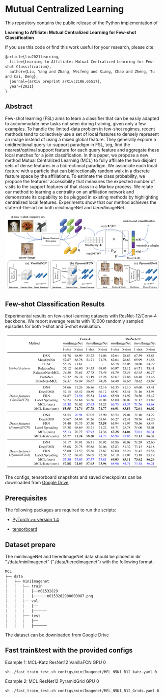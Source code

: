 # Mutual Centralized Learning

This repository contains the public release of the Python implementation of

**Learning to Affiliate: Mutual Centralized Learning for Few-shot Classification**

If you use this code or find this work useful for your research, please cite:

```
@article{liu2021learning,
  title={Learning to Affiliate: Mutual Centralized Learning for Few-shot Classification},
  author={Liu, Yang and Zhang, Weifeng and Xiang, Chao and Zheng, Tu and Cai, Deng},
  journal={arXiv preprint arXiv:2106.05517},
  year={2021}
}
```

## Abstract

Few-shot learning (FSL) aims to learn a classifier that can be easily adapted to accommodate new tasks not seen during training, given only a few examples. To handle the limited-data problem in few-shot regimes, recent methods tend to collectively use a set of local features to densely represent an image instead of using a mixed global feature. They generally explore a unidirectional query-to-support paradigm in FSL, \eg, find the nearest/optimal support feature for each query feature and aggregate these local matches for a joint classification. In this paper, we propose a new method Mutual Centralized Learning (MCL) to fully affiliate the two disjoint sets of dense features in a bidirectional paradigm. We associate each local feature with a particle that can bidirectionally random walk in a discrete feature space by the affiliations. To estimate the class probability, we propose the features' accessibility that measures the expected number of visits to the support features of that class in a Markov process. We relate our method to learning a centrality on an affiliation network and demonstrate its capability to be plugged in existing methods by highlighting centralized local features. Experiments show that our method achieves the state-of-the-art on both *mini*ImageNet and *tiered*ImageNet.

<img src='README_imgs/arch.png' width='800'>

## Few-shot Classification Results

Experimental results on few-shot learning datasets with ResNet-12/Conv-4 backbone. We report average results with 10,000 randomly sampled episodes for both 1-shot and 5-shot evaluation.

<img src='README_imgs/results.png' width='800'>

The configs, tensorboard snapshots and saved checkpoints can be downloaded from [Google Drive](https://drive.google.com/drive/folders/1MWRvIDLRhBB9lL0yfLg84Ynq532gR5P6?usp=sharing).

## Prerequisites

The following packages are required to run the scripts:

- [PyTorch >= version 1.4](https://pytorch.org)

- [tensorboard](https://www.tensorflow.org/tensorboard)

## Dataset prepare

The miniImageNet and tieredImageNet data should be placed in dir "./data/miniImagenet" ("./data/tieredimagenet") with the following format:

```
MCL
├── data
│   ├── miniImagenet
│   │   ├── train
│   │   │   ├──n01532829
│   │   │   ├──────n0153282900000987.png
│   │   ├── val
│   │   │   ├──
│   │   │   ├──────
│   │   ├── test
│   │   │   ├── 
│   │   │   ├──────
```

The dataset can be downloaded from [Google Drive](https://drive.google.com/drive/folders/1sXJgi9pXo8i3Jj1nk08Sxo6x7dAQjf9u?usp=sharing)

## Fast train&test with the provided configs

Example 1: MCL-Katz ResNet12 VanillaFCN GPU 0

```
sh ./fast_train_test.sh configs/miniImagenet/MEL_N5K1_R12_katz.yaml 0
```

Example 2: MCL ResNet12 PyramidGrid GPU 0

```
sh ./fast_train_test.sh configs/miniImagenet/MEL_N5K1_R12_Grids.yaml 0
```

